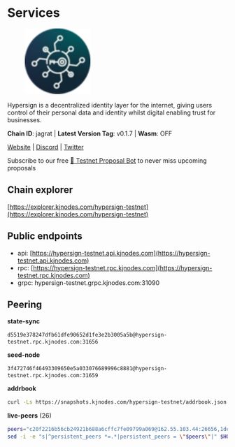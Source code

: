 # Services

<figure><img src="https://raw.githubusercontent.com/kj89/cosmos-images/main/logos/hypersign.png" width="150" alt=""><figcaption></figcaption></figure>

Hypersign is a decentralized identity layer for the internet, giving  users control of their personal data and identity whilst digital  enabling trust for businesses.

**Chain ID**: jagrat | **Latest Version Tag**: v0.1.7 | **Wasm**: OFF

[Website](https://hypersign.id) | [Discord](https://discord.gg/DmuUjMrHVw) | [Twitter](https://twitter.com/hypersignchain)



Subscribe to our free [🤖 Testnet Proposal Bot](https://t.me/kjnodes_testnet_proposal_bot) to never miss upcoming proposals


## Chain explorer
[https://explorer.kjnodes.com/hypersign-testnet](https://explorer.kjnodes.com/hypersign-testnet)

## Public endpoints

* api: [https://hypersign-testnet.api.kjnodes.com](https://hypersign-testnet.api.kjnodes.com)
* rpc: [https://hypersign-testnet.rpc.kjnodes.com](https://hypersign-testnet.rpc.kjnodes.com)
* grpc: hypersign-testnet.grpc.kjnodes.com:31090

## Peering

**state-sync**

```text
d5519e378247dfb61dfe90652d1fe3e2b3005a5b@hypersign-testnet.rpc.kjnodes.com:31656
```

**seed-node**

```text
3f472746f46493309650e5a033076689996c8881@hypersign-testnet.rpc.kjnodes.com:31659
```

**addrbook**
```bash
curl -Ls https://snapshots.kjnodes.com/hypersign-testnet/addrbook.json > $HOME/.hid-node/config/addrbook.json
```

**live-peers** (26)
```bash
peers="c20f2216b56cb24921b688a6cffc7fe09799a069@162.55.103.44:26656,1de2abae74a4c5fd7d96d9869ef02187f81498f0@134.209.238.66:26656,1380864bb38481fef4b2358026a5ed53fc027679@95.214.52.206:26656,56615e02aa90e35a20a1fc4c46e78bb00956f07b@192.118.76.199:26681,d5519e378247dfb61dfe90652d1fe3e2b3005a5b@65.109.68.190:31656,934324c3b4318d8438954d19a82673a3d218951b@142.132.209.236:10956,7bd5ca4aebb21d664939295c306ad6aef70b5604@167.235.137.178:26656,e8e764fa9ecc5727038099205798520c547d7019@51.178.65.184:25656,eaf27acc810a3d6728dde972ebad26810cce0ae6@65.108.229.233:26656,4e08d5b0cb43c8d5ffc42987a5166bab2a04a93b@65.109.92.240:21066,28fa150b5a843c9bdf2889f31f4ff8ac75c17be9@185.196.20.153:26656,fbc7ce82f02e24257395dc0310ad2921ea61e199@65.109.92.148:61156,bd2ae9f1c42183104719f7c44be078bb7d282a61@65.109.92.241:11056,1e3f0aeb6f2a2017b122af2461a75c9695790954@65.108.233.109:10956,62c3f3e5214495593ad204f3c6cd879f3f4ed6a9@5.9.79.121:26656,0c6758a3f4554bbc67da73993bbb697764c5c534@38.242.142.227:26656,610843eda2f0388cb8e75917e8c1f63350bd3bd1@154.26.131.130:16656,de1f980cc59bdb2457202768d4b4d964d783789e@167.235.21.165:36656,c127e8b0608e62709b690037a6b0da635c6f5447@89.58.45.204:56656,8cea64ccd4a1ac20a1640878f44c7fcb8b57bef5@64.226.113.192:31656,9876d1b1e5b5968c1c729559325dd909f93c1d34@65.108.238.61:56656,efcb16ec33d8e6233d1068fff679c6fd64bf5802@65.108.225.158:10956,5c2a752c9b1952dbed075c56c600c3a79b58c395@185.16.39.158:26926,ec5127072c252f7246fb66f7e7762423a23ff6bd@154.12.228.93:31656,d7c9b9a3c3a6c5f4ccdfb37a8358755b277271c1@3.110.226.164:26656,a3f3d6dba11bfe080693938666064b2324fbaccf@88.99.164.158:11056"
sed -i -e "s|^persistent_peers *=.*|persistent_peers = \"$peers\"|" $HOME/.hid-node/config/config.toml
```
